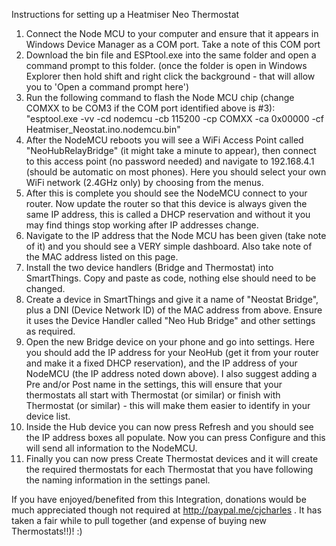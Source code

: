 Instructions for setting up a Heatmiser Neo Thermostat

1) Connect the Node MCU to your computer and ensure that it appears in Windows Device Manager as a COM port. Take a note of this COM port 
2) Download the bin file and ESPtool.exe into the same folder and open a command prompt to this folder. (once the folder is open in Windows Explorer then hold shift and right click the background - that will allow you to 'Open a command prompt here')
3) Run the following command to flash the Node MCU chip (change COMXX to be COM3 if the COM port identified above is #3): "esptool.exe -vv -cd nodemcu -cb 115200 -cp COMXX -ca 0x00000 -cf Heatmiser_Neostat.ino.nodemcu.bin"
4) After the NodeMCU reboots you will see a WiFi Access Point called "NeoHubRelayBridge" (it might take a minute to appear), then connect to this access point (no password needed) and navigate to 192.168.4.1 (should be automatic on most phones). Here you should select your own WiFi network (2.4GHz only) by choosing from the menus.
5) After this is complete you should see the NodeMCU connect to your router. Now update the router so that this device is always given the same IP address, this is called a DHCP reservation and without it you may find things stop working after IP addresses change.
6) Navigate to the IP address that the Node MCU has been given (take note of it) and you should see a VERY simple dashboard. Also take note of the MAC address listed on this page.
7) Install the two device handlers (Bridge and Thermostat) into SmartThings. Copy and paste as code, nothing else should need to be changed.
8) Create a device in SmartThings and give it a name of "Neostat Bridge", plus a DNI (Device Network ID) of the MAC address from above. Ensure it uses the Device Handler called "Neo Hub Bridge" and other settings as required.
9) Open the new Bridge device on your phone and go into settings. Here you should add the IP address for your NeoHub (get it from your router and make it a fixed DHCP reservation), and the IP address of your NodeMCU (the IP address noted down above). I also suggest adding a Pre and/or Post name in the settings, this will ensure that your thermostats all start with Thermostat (or similar) or finish with Thermostat (or similar) - this will make them easier to identify in your device list.
10) Inside the Hub device you can now press Refresh and you should see the IP address boxes all populate. Now you can press Configure and this will send all information to the NodeMCU.
11) Finally you can now press Create Thermostat devices and it will create the required thermostats for each Thermostat that you have following the naming information in the settings panel.


If you have enjoyed/benefited from this Integration, donations would be much appreciated though not required at http://paypal.me/cjcharles . It has taken a fair while to pull together (and expense of buying new Thermostats!!)! :)
